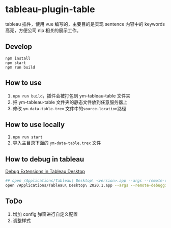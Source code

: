 # tableau-plugin-table

tableau 插件，使用 vue 编写的，主要目的是实现 sentence 内容中的 keywords 高亮，方便公司 nlp 相关的展示工作。

## Develop

```
npm install
npm start
npm run build
```

## How to use

1. ```npm run build```，插件会被打包到 ym-tableau-table 文件夹
2. 把 ym-tableau-table 文件夹的静态文件放到任意服务器上
3. 修改 ```ym-data-table.trex``` 文件中的```source-location```路径

## How to use locally

1. ```npm run start```
2. 导入主目录下面的 ```ym-data-table.trex``` 文件

## How to debug in tableau

[Debug Extensions in Tableau Desktop](https://tableau.github.io/extensions-api/docs/trex_debugging.html)

```bash
## open /Applications/Tableau\ Desktop\ <version>.app --args --remote-debugging-port=8696
open /Applications/Tableau\ Desktop\ 2020.1.app --args --remote-debugging-port=8696
```

## ToDo

1. 增加 config 弹窗进行自定义配置
2. 调整样式
